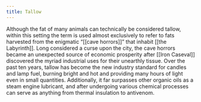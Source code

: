 ```yaml
---
title: Tallow
---
```


Although the fat of many animals can technically be considered tallow, within this setting the term is used almost exclusively to refer to fats harvested from the enigmatic “[[cave horrors]]” that inhabit [[the Labyrinth]]. Long considered a curse upon the city, the cave horrors became an unexpected source of economic prosperity after [[Iron Caseval]] discovered the myriad industrial uses for their unearthly tissue. Over the past ten years, tallow has become the new industry standard for candles and lamp fuel, burning bright and hot and providing many hours of light even in small quantities. Additionally, it far surpasses other organic oils as a steam engine lubricant, and after undergoing various chemical processes can serve as anything from thermal insulation to antivenom.